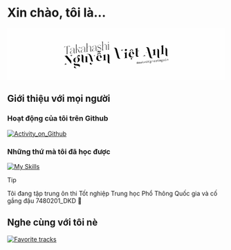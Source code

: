 <!--https://repobeats.axiom.co/api/embed/b8a59d63070b4186fc1af22c77c5d784d2306be8.svg-->

# Xin chào, tôi là...

[![Introducing](https://raw.githubusercontent.com/TakahashiNguyen/TakahashiNguyen/output/greeting.gif)](#xin-chào-tôi-là)

## Giới thiệu với mọi người

### Hoạt động của tôi trên Github

[![Activity_on_Github](https://raw.githubusercontent.com/TakahashiNguyen/TakahashiNguyen/output/stats.svg)](#hoạt-động-của-tôi-trên-github)

### Những thứ mà tôi đã học được

[![My Skills](https://skillicons.dev/icons?i=github,vscode,docker,cloudflare,py,vim,cpp,nestjs,nodejs,androidstudio,linux,windows,mysql&theme=dark)](#những-thứ-mà-tôi-đã-học-được)

> [!TIP]
> Tôi đang tập trung ôn thi Tốt nghiệp Trung học Phổ Thông Quốc gia và cố gắng đậu 7480201_DKD 🥰

## Nghe cùng với tôi nè

[![Favorite tracks](https://data-card-for-spotify.herokuapp.com/api/card?user_id=31qy6z7gz35jc5yccywp6eyumuxy&hide_title=true)](#nhạc-tôi-thích-nè)

<!---
  Tạm biệt Github README và takahashi.github.io trong 3 tháng nha!
  Tập trung thi Học Kì, Tốt Nghiệp THPT Quốc Gia và Đánh giá Năng lực đợt hai thôi.
-->
